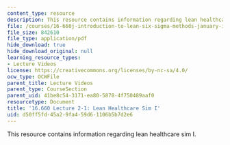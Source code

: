 ```yaml
---
content_type: resource
description: This resource contains information regarding lean healthcare sim I.
file: /courses/16-660j-introduction-to-lean-six-sigma-methods-january-iap-2012/d50ff5fd45a29fa459d61106b5b7d2e6_MIT16_660JIAP12_2-1H.pdf
file_size: 842610
file_type: application/pdf
hide_download: true
hide_download_original: null
learning_resource_types:
- Lecture Videos
license: https://creativecommons.org/licenses/by-nc-sa/4.0/
ocw_type: OCWFile
parent_title: Lecture Videos
parent_type: CourseSection
parent_uid: 41be8c54-3171-ea80-5878-4f750489aaf0
resourcetype: Document
title: '16.660 Lecture 2-1: Lean Healthcare Sim I'
uid: d50ff5fd-45a2-9fa4-59d6-1106b5b7d2e6
---
```

This resource contains information regarding lean healthcare sim I.